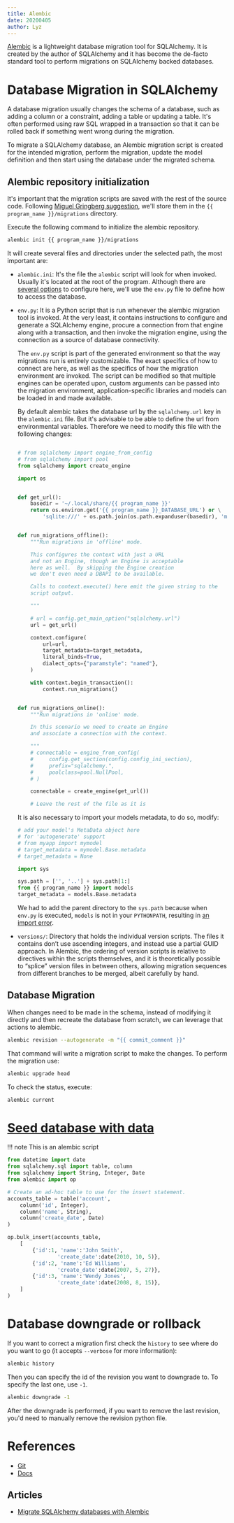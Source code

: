 ```yaml
---
title: Alembic
date: 20200405
author: Lyz
---
```


[Alembic](http://alembic.readthedocs.org/en/latest/) is a lightweight database
migration tool for SQLAlchemy. It is created by the author of SQLAlchemy and it
has become the de-facto standard tool to perform migrations on SQLAlchemy backed
databases.

# Database Migration in SQLAlchemy

A database migration usually changes the schema of a database, such as adding
a column or a constraint, adding a table or updating a table. It's often
performed using raw SQL wrapped in a transaction so that it can be rolled back
if something went wrong during the migration.

To migrate a SQLAlchemy database, an Alembic migration script is created for the
intended migration, perform the migration, update the model definition and then
start using the database under the migrated schema.

## Alembic repository initialization

It's important that the migration scripts are saved with the rest of the source
code. Following [Miguel Gringberg
suggestion](https://blog.miguelgrinberg.com/post/the-flask-mega-tutorial-part-iv-database),
we'll store them in the `{{ program_name }}/migrations` directory.

Execute the following command to initialize the alembic repository.

```bash
alembic init {{ program_name }}/migrations
```

It will create several files and directories under the selected path, the most
important are:

* `alembic.ini`: It's the file the `alembic` script will look for when invoked.
    Usually it's located at the root of the program. Although there are [several
    options](https://alembic.sqlalchemy.org/en/latest/tutorial.html#editing-the-ini-file)
    to configure here, we'll use the `env.py` file to define how to access the
    database.
* `env.py`: It is a Python script that is run whenever the alembic migration
    tool is invoked. At the very least, it contains instructions to configure
    and generate a SQLAlchemy engine, procure a connection from that engine
    along with a transaction, and then invoke the migration engine, using the
    connection as a source of database connectivity.

    The `env.py` script is part of the generated environment so that the way
    migrations run is entirely customizable. The exact specifics of how to
    connect are here, as well as the specifics of how the migration environment
    are invoked. The script can be modified so that multiple engines can be
    operated upon, custom arguments can be passed into the migration
    environment, application-specific libraries and models can be loaded in and
    made available.

    By default alembic takes the database url by the `sqlalchemy.url` key in the
    `alembic.ini` file. But it's advisable to be able to define the url from
    environmental variables. Therefore we need to modify this file with the
    following changes:

    ```python

    # from sqlalchemy import engine_from_config
    # from sqlalchemy import pool
    from sqlalchemy import create_engine

    import os


    def get_url():
        basedir = '~/.local/share/{{ program_name }}'
        return os.environ.get('{{ program_name }}_DATABASE_URL') or \
            'sqlite:///' + os.path.join(os.path.expanduser(basedir), 'main.db')


    def run_migrations_offline():
        """Run migrations in 'offline' mode.

        This configures the context with just a URL
        and not an Engine, though an Engine is acceptable
        here as well.  By skipping the Engine creation
        we don't even need a DBAPI to be available.

        Calls to context.execute() here emit the given string to the
        script output.

        """

        # url = config.get_main_option("sqlalchemy.url")
        url = get_url()

        context.configure(
            url=url,
            target_metadata=target_metadata,
            literal_binds=True,
            dialect_opts={"paramstyle": "named"},
        )

        with context.begin_transaction():
            context.run_migrations()


    def run_migrations_online():
        """Run migrations in 'online' mode.

        In this scenario we need to create an Engine
        and associate a connection with the context.

        """
        # connectable = engine_from_config(
        #     config.get_section(config.config_ini_section),
        #     prefix="sqlalchemy.",
        #     poolclass=pool.NullPool,
        # )

        connectable = create_engine(get_url())

        # Leave the rest of the file as it is
    ```

    It is also necessary to import your models metadata, to do so, modify:

    ```python
    # add your model's MetaData object here
    # for 'autogenerate' support
    # from myapp import mymodel
    # target_metadata = mymodel.Base.metadata
    # target_metadata = None

    import sys

    sys.path = ['', '..'] + sys.path[1:]
    from {{ program_name }} import models
    target_metadata = models.Base.metadata
    ```

    We had to add the parent directory to the `sys.path` because when `env.py` is
    executed, `models` is not in your `PYTHONPATH`, resulting in [an import
    error](https://stackoverflow.com/questions/57468141/alembic-modulenotfounderror-in-env-py).

* `versions/`: Directory that holds the individual version scripts. The files it
    contains don’t use ascending integers, and instead use a partial GUID
    approach. In Alembic, the ordering of version scripts is relative to
    directives within the scripts themselves, and it is theoretically possible
    to “splice” version files in between others, allowing migration sequences
    from different branches to be merged, albeit carefully by hand.

## Database Migration

When changes need to be made in the schema, instead of modifying it directly and
then recreate the database from scratch, we can leverage that actions to
alembic.

```bash
alembic revision --autogenerate -m "{{ commit_comment }}"
```

That command will write a migration script to make the changes. To perform the
migration use:

```bash
alembic upgrade head
```

To check the status, execute:

```bash
alembic current
```


# [Seed database with data](https://stackoverflow.com/questions/19334604/creating-seed-data-in-a-flask-migrate-or-alembic-migration)

!!! note
    This is an alembic script

```python
from datetime import date
from sqlalchemy.sql import table, column
from sqlalchemy import String, Integer, Date
from alembic import op

# Create an ad-hoc table to use for the insert statement.
accounts_table = table('account',
    column('id', Integer),
    column('name', String),
    column('create_date', Date)
)

op.bulk_insert(accounts_table,
    [
        {'id':1, 'name':'John Smith',
                'create_date':date(2010, 10, 5)},
        {'id':2, 'name':'Ed Williams',
                'create_date':date(2007, 5, 27)},
        {'id':3, 'name':'Wendy Jones',
                'create_date':date(2008, 8, 15)},
    ]
)
```

# Database downgrade or rollback

If you want to correct a migration first check the `history` to see where do you
want to go (it accepts `--verbose` for more information):

```bash
alembic history
```

Then you can specify the id of the revision you want to downgrade to. To specify
the last one, use `-1`.

```bash
alembic downgrade -1
```

After the downgrade is performed, if you want to remove the last revision, you'd
need to manually remove the revision python file.

# References

* [Git](https://github.com/sqlalchemy/alembic)
* [Docs](https://alembic.sqlalchemy.org/en/latest/)

## Articles

* [Migrate SQLAlchemy databases with Alembic](https://www.pythoncentral.io/migrate-sqlalchemy-databases-alembic/)
